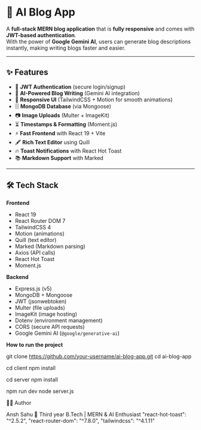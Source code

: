 # 📝 AI Blog App

A **full-stack MERN blog application** that is **fully responsive** and comes with **JWT-based authentication**.  
With the power of **Google Gemini AI**, users can generate blog descriptions instantly, making writing blogs faster and easier.  

---

## ✨ Features
- 🔑 **JWT Authentication** (secure login/signup)
- 📝 **AI-Powered Blog Writing** (Gemini AI integration)
- 🎨 **Responsive UI** (TailwindCSS + Motion for smooth animations)
- 🗄️ **MongoDB Database** (via Mongoose)
- 📷 **Image Uploads** (Multer + ImageKit)
- ⏳ **Timestamps & Formatting** (Moment.js)
- ⚡ **Fast Frontend** with React 19 + Vite
- 🖋️ **Rich Text Editor** using Quill
- 🔥 **Toast Notifications** with React Hot Toast
- 📚 **Markdown Support** with Marked

---

## 🛠️ Tech Stack
**Frontend**
- React 19
- React Router DOM 7
- TailwindCSS 4
- Motion (animations)
- Quill (text editor)
- Marked (Markdown parsing)
- Axios (API calls)
- React Hot Toast
- Moment.js  

**Backend**
- Express.js (v5)
- MongoDB + Mongoose
- JWT (jsonwebtoken)
- Multer (file uploads)
- ImageKit (image hosting)
- Dotenv (environment management)
- CORS (secure API requests)
- Google Gemini AI (`@google/generative-ai`)

**How to run the project**

git clone https://github.com/your-username/ai-blog-app.git
cd ai-blog-app

cd client
npm install

cd server
npm install

npm run dev
node server.js


👨‍💻 Author

Ansh Sahu
📌 Third year B.Tech | MERN & AI Enthusiast
"react-hot-toast": "^2.5.2",
"react-router-dom": "^7.8.0",
"tailwindcss": "^4.1.11"
